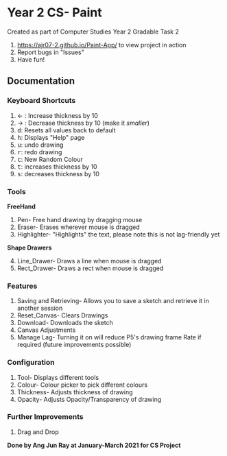 # Year 2 CS- Paint
Created as part of Computer Studies Year 2 Gradable Task 2

1. https://ajr07-2.github.io/Paint-App/ to view project in action
2. Report bugs in "Issues"
3. Have fun!

## Documentation

### Keyboard Shortcuts

1. &#8592; : Increase thickness by 10
2. &#8594; : Decrease thickness by 10 (make it _smaller_)
3. <kbd>d</kbd>: Resets all values back to default
4. <kbd>h</kbd>: Displays "Help" page
5. <kbd>u</kbd>: undo drawing
6. <kbd>r</kbd>: redo drawing
7. <kbd>c</kbd>: New Random Colour
8. <kbd>t</kbd>: increases thickness by 10
9. <kbd>s</kbd>: decreases thickness by 10

### Tools

**FreeHand**
<br>

1. Pen- Free hand drawing by dragging mouse
2. Eraser- Erases wherever mouse is dragged
3. Highlighter- "Highlights" the text, please note this is not lag-friendly yet

**Shape Drawers**
<br>

4. Line_Drawer- Draws a line when mouse is dragged
5. Rect_Drawer- Draws a rect when mouse is dragged

### Features
1. Saving and Retrieving- Allows you to save a sketch and retrieve it in another session
2. Reset_Canvas- Clears Drawings
3. Download- Downloads the sketch
4. Canvas Adjustments
5. Manage Lag- Turning it on will reduce P5's drawing frame Rate if required (future improvements possible)

### Configuration
1. Tool- Displays different tools
2. Colour- Colour picker to pick different colours
3. Thickness- Adjusts thickness of drawing
4. Opacity- Adjusts Opacity/Transparency of drawing

### Further Improvements
1. Drag and Drop

**Done by Ang Jun Ray at January-March 2021 for CS Project**
